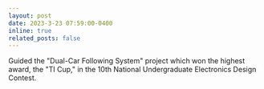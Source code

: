 ```yaml
---
layout: post
date: 2023-3-23 07:59:00-0400
inline: true
related_posts: false
---
```


Guided the "Dual-Car Following System" project which won the highest award, the "TI Cup," in the 10th National Undergraduate Electronics Design Contest.